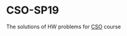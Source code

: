 # CSO-SP19

The solutions of HW problems for [CSO](https://cs.nyu.edu/~gottlieb/courses/cso/class-notes.html) course
